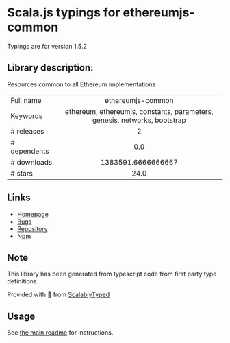 
# Scala.js typings for ethereumjs-common

Typings are for version 1.5.2

## Library description:
Resources common to all Ethereum implementations

|                    |                 |
| ------------------ | :-------------: |
| Full name          | ethereumjs-common |
| Keywords           | ethereum, ethereumjs, constants, parameters, genesis, networks, bootstrap |
| # releases         | 2 |
| # dependents       | 0.0 |
| # downloads        | 1383591.6666666667 |
| # stars            | 24.0 |

## Links
- [Homepage](https://github.com/ethereumjs/ethereumjs-common#readme)
- [Bugs](https://github.com/ethereumjs/ethereumjs-common/issues)
- [Repository](https://github.com/ethereumjs/ethereumjs-common)
- [Npm](https://www.npmjs.com/package/ethereumjs-common)
    


## Note
This library has been generated from typescript code from first party type definitions.

Provided with :purple_heart: from [ScalablyTyped](https://github.com/oyvindberg/ScalablyTyped)

## Usage
See [the main readme](../../readme.md) for instructions.


